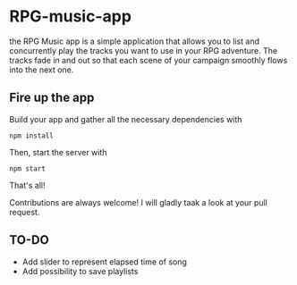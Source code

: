 # RPG-music-app

the RPG Music app is a simple application that allows you to list and concurrently play the tracks you want to use in your RPG adventure.
The tracks fade in and out so that each scene of your campaign smoothly flows into the next one.

## Fire up the app

Build your app and gather all the necessary dependencies with
```
npm install
```

Then, start the server with
```
npm start
```

That's all!

Contributions are always welcome! I will gladly taak a look at your pull request.

## TO-DO
* Add slider to represent elapsed time of song
* Add possibility to save playlists